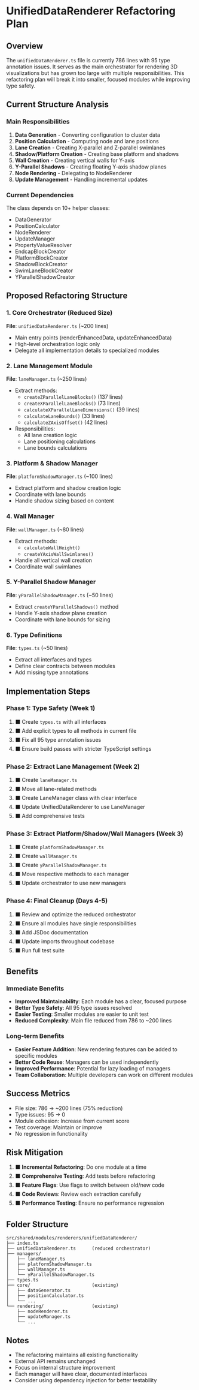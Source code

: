 # UnifiedDataRenderer Refactoring Plan

## Overview
The `unifiedDataRenderer.ts` file is currently 786 lines with 95 type annotation issues. It serves as the main orchestrator for rendering 3D visualizations but has grown too large with multiple responsibilities. This refactoring plan will break it into smaller, focused modules while improving type safety.

## Current Structure Analysis

### Main Responsibilities
1. **Data Generation** - Converting configuration to cluster data
2. **Position Calculation** - Computing node and lane positions
3. **Lane Creation** - Creating X-parallel and Z-parallel swimlanes
4. **Shadow/Platform Creation** - Creating base platform and shadows
5. **Wall Creation** - Creating vertical walls for Y-axis
6. **Y-Parallel Shadows** - Creating floating Y-axis shadow planes
7. **Node Rendering** - Delegating to NodeRenderer
8. **Update Management** - Handling incremental updates

### Current Dependencies
The class depends on 10+ helper classes:
- DataGenerator
- PositionCalculator
- NodeRenderer
- UpdateManager
- PropertyValueResolver
- EndcapBlockCreator
- PlatformBlockCreator
- ShadowBlockCreator
- SwimLaneBlockCreator
- YParallelShadowCreator

## Proposed Refactoring Structure

### 1. Core Orchestrator (Reduced Size)
**File**: `unifiedDataRenderer.ts` (~200 lines)
- Main entry points (renderEnhancedData, updateEnhancedData)
- High-level orchestration logic only
- Delegate all implementation details to specialized modules

### 2. Lane Management Module
**File**: `laneManager.ts` (~250 lines)
- Extract methods:
  - `createZParallelLaneBlocks()` (137 lines)
  - `createXParallelLaneBlocks()` (73 lines)
  - `calculateXParallelLaneDimensions()` (39 lines)
  - `calculateLaneBounds()` (33 lines)
  - `calculateZAxisOffset()` (42 lines)
- Responsibilities:
  - All lane creation logic
  - Lane positioning calculations
  - Lane bounds calculations

### 3. Platform & Shadow Manager
**File**: `platformShadowManager.ts` (~100 lines)
- Extract platform and shadow creation logic
- Coordinate with lane bounds
- Handle shadow sizing based on content

### 4. Wall Manager
**File**: `wallManager.ts` (~80 lines)
- Extract methods:
  - `calculateWallHeight()`
  - `createYAxisWallSwimlanes()`
- Handle all vertical wall creation
- Coordinate wall swimlanes

### 5. Y-Parallel Shadow Manager
**File**: `yParallelShadowManager.ts` (~50 lines)
- Extract `createYParallelShadows()` method
- Handle Y-axis shadow plane creation
- Coordinate with lane bounds for sizing

### 6. Type Definitions
**File**: `types.ts` (~50 lines)
- Extract all interfaces and types
- Define clear contracts between modules
- Add missing type annotations

## Implementation Steps

### Phase 1: Type Safety (Week 1)
1. ⬛ Create `types.ts` with all interfaces
2. ⬛ Add explicit types to all methods in current file
3. ⬛ Fix all 95 type annotation issues
4. ⬛ Ensure build passes with stricter TypeScript settings

### Phase 2: Extract Lane Management (Week 2)
1. ⬛ Create `laneManager.ts`
2. ⬛ Move all lane-related methods
3. ⬛ Create LaneManager class with clear interface
4. ⬛ Update UnifiedDataRenderer to use LaneManager
5. ⬛ Add comprehensive tests

### Phase 3: Extract Platform/Shadow/Wall Managers (Week 3)
1. ⬛ Create `platformShadowManager.ts`
2. ⬛ Create `wallManager.ts`
3. ⬛ Create `yParallelShadowManager.ts`
4. ⬛ Move respective methods to each manager
5. ⬛ Update orchestrator to use new managers

### Phase 4: Final Cleanup (Days 4-5)
1. ⬛ Review and optimize the reduced orchestrator
2. ⬛ Ensure all modules have single responsibilities
3. ⬛ Add JSDoc documentation
4. ⬛ Update imports throughout codebase
5. ⬛ Run full test suite

## Benefits

### Immediate Benefits
- **Improved Maintainability**: Each module has a clear, focused purpose
- **Better Type Safety**: All 95 type issues resolved
- **Easier Testing**: Smaller modules are easier to unit test
- **Reduced Complexity**: Main file reduced from 786 to ~200 lines

### Long-term Benefits
- **Easier Feature Addition**: New rendering features can be added to specific modules
- **Better Code Reuse**: Managers can be used independently
- **Improved Performance**: Potential for lazy loading of managers
- **Team Collaboration**: Multiple developers can work on different modules

## Success Metrics
- File size: 786 → ~200 lines (75% reduction)
- Type issues: 95 → 0
- Module cohesion: Increase from current score
- Test coverage: Maintain or improve
- No regression in functionality

## Risk Mitigation
1. ⬛ **Incremental Refactoring**: Do one module at a time
2. ⬛ **Comprehensive Testing**: Add tests before refactoring
3. ⬛ **Feature Flags**: Use flags to switch between old/new code
4. ⬛ **Code Reviews**: Review each extraction carefully
5. ⬛ **Performance Testing**: Ensure no performance regression

## Folder Structure
```
src/shared/modules/renderers/unifiedDataRenderer/
├── index.ts
├── unifiedDataRenderer.ts      (reduced orchestrator)
├── managers/
│   ├── laneManager.ts
│   ├── platformShadowManager.ts
│   ├── wallManager.ts
│   └── yParallelShadowManager.ts
├── types.ts
├── core/                       (existing)
│   ├── dataGenerator.ts
│   ├── positionCalculator.ts
│   └── ...
└── rendering/                  (existing)
    ├── nodeRenderer.ts
    ├── updateManager.ts
    └── ...
```

## Notes
- The refactoring maintains all existing functionality
- External API remains unchanged
- Focus on internal structure improvement
- Each manager will have clear, documented interfaces
- Consider using dependency injection for better testability